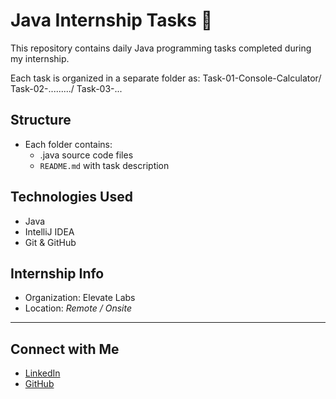 # Java Internship Tasks 🚀

This repository contains daily Java programming tasks completed during my internship.

Each task is organized in a separate folder as:
Task-01-Console-Calculator/
Task-02-........./
Task-03-...

## Structure

- Each folder contains:
  - .java source code files
  -  `README.md` with task description
  
## Technologies Used

- Java
- IntelliJ IDEA
- Git & GitHub

## Internship Info

-  Organization: Elevate Labs
-  Location: *Remote / Onsite*




---

## Connect with Me

- [LinkedIn](https://www.linkedin.com/in/pradumna-dubey/)
- [GitHub](https://github.com/dubeyenter)


